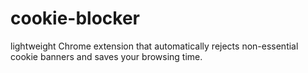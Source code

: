 # cookie-blocker
 lightweight Chrome extension that automatically rejects non-essential cookie banners and saves your browsing time.
